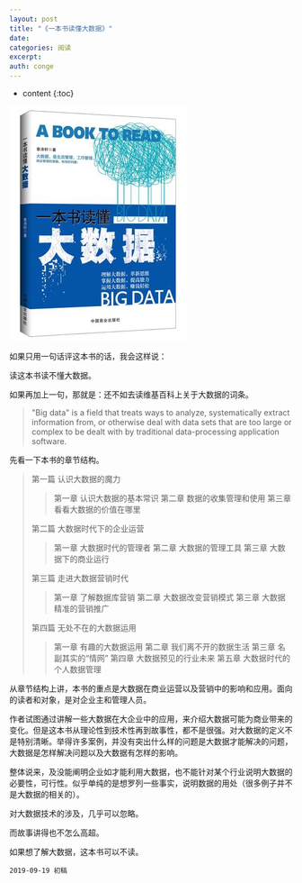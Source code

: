 ```yaml
---
layout: post
title: "《一本书读懂大数据》"
date:
categories: 阅读
excerpt:
auth: conge
---
```

* content
{:toc}

![](/assets/images/阅读/118382-596b0bb4f0c43552.png)

如果只用一句话评这本书的话，我会这样说：

读这本书读不懂大数据。

如果再加上一句，那就是：还不如去读维基百科上关于大数据的词条。

> "Big data" is a field that treats ways to analyze, systematically extract information from, or otherwise deal with data sets that are too large or complex to be dealt with by traditional data-processing application software.

先看一下本书的章节结构。
> 第一篇 认识大数据的魔力
>  >  第一章 认识大数据的基本常识
>  第二章 数据的收集管理和使用
>  第三章 看看大数据的价值在哪里
> 
> 第二篇 大数据时代下的企业运营
> > 第一章 大数据时代的管理者
> 第二章 大数据的管理工具
> 第三章 大数据下的商业运行
> 
> 第三篇 走进大数据营销时代
> > 第一章 了解数据库营销
> 第二章 大数据改变营销模式
> 第三章 大数据精准的营销推广
> 
> 第四篇 无处不在的大数据运用
> > 第一章 有趣的大数据运用
> 第二章 我们离不开的数据生活
> 第三章 名副其实的“情网”
> 第四章 大数据预见的行业未来
> 第五章 大数据时代的个人数据管理

从章节结构上讲，本书的重点是大数据在商业运营以及营销中的影响和应用。面向的读者和对象，是对企业主和管理人员。

作者试图通过讲解一些大数据在大企业中的应用，来介绍大数据可能为商业带来的变化。但是这本书从理论性到技术性再到故事性，都不是很强。对大数据的定义不是特别清晰。举得许多案例，并没有突出什么样的问题是大数据才能解决的问题，大数据是怎样解决问题以及大数据有怎样的影响。

整体说来，及没能阐明企业如才能利用大数据，也不能针对某个行业说明大数据的必要性，可行性。似乎单纯的是想罗列一些事实，说明数据的用处（很多例子并不是大数据的相关的）。

对大数据技术的涉及，几乎可以忽略。

而故事讲得也不怎么高超。

如果想了解大数据，这本书可以不读。

```
2019-09-19 初稿
```
